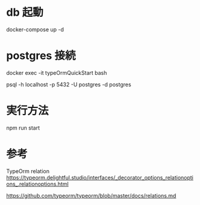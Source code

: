 # db 起動

docker-compose up -d

# postgres 接続

docker exec -it typeOrmQuickStart bash

psql -h localhost -p 5432 -U postgres -d postgres

# 実行方法

npm run start

# 参考

TypeOrm relation  
https://typeorm.delightful.studio/interfaces/_decorator_options_relationoptions_.relationoptions.html

https://github.com/typeorm/typeorm/blob/master/docs/relations.md
